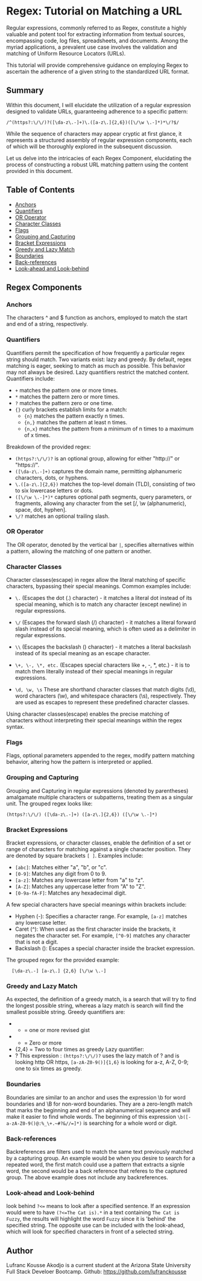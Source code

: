# Regex: Tutorial on Matching a URL

Regular expressions, commonly referred to as Regex, constitute a highly valuable and potent tool for extracting information from textual sources, encompassing code, log files, spreadsheets, and documents. Among the myriad applications, a prevalent use case involves the validation and matching of Uniform Resource Locators (URLs).

This tutorial will provide comprehensive guidance on employing Regex to ascertain the adherence of a given string to the standardized URL format.

## Summary

Within this document, I will elucidate the utilization of a regular expression designed to validate URLs, guaranteeing adherence to a specific pattern:

```regex
/^(https?:\/\/)?([\da-z\.-]+)\.([a-z\.]{2,6})([\/\w \.-]*)*\/?$/
```

While the sequence of characters may appear cryptic at first glance, it represents a structured assembly of regular expression components, each of which will be thoroughly explored in the subsequent discussion.

Let us delve into the intricacies of each Regex Component, elucidating the process of constructing a robust URL matching pattern using the content provided in this document.

## Table of Contents

- [Anchors](#anchors)
- [Quantifiers](#quantifiers)
- [OR Operator](#or-operator)
- [Character Classes](#character-classes)
- [Flags](#flags)
- [Grouping and Capturing](#grouping-and-capturing)
- [Bracket Expressions](#bracket-expressions)
- [Greedy and Lazy Match](#greedy-and-lazy-match)
- [Boundaries](#boundaries)
- [Back-references](#back-references)
- [Look-ahead and Look-behind](#look-ahead-and-look-behind)

## Regex Components

### Anchors
The characters ^ and $ function as anchors, employed to match the start and end of a string, respectively.

### Quantifiers
Quantifiers permit the specification of how frequently a particular regex string should match. Two variants exist: lazy and greedy. By default, regex matching is eager, seeking to match as much as possible. This behavior may not always be desired. Lazy quantifiers restrict the matched content. Quantifiers include:

- `+` matches the pattern one or more times.
- `*` matches the pattern zero or more times.
- `?` matches the pattern zero or one time.
- `{}` curly brackets establish limits for a match:
    - `{n}` matches the pattern exactly n times.
    - `{n,}` matches the pattern at least n times.
    - `{n,x}` matches the pattern from a minimum of n times to a maximum of x times.

Breakdown of the provided regex:

- `(https?:\/\/)?` is an optional group, allowing for either "http://" or "https://".
- `([\da-z\.-]+)` captures the domain name, permitting alphanumeric characters, dots, or hyphens.
- `\.([a-z\.]{2,6})` matches the top-level domain (TLD), consisting of two to six lowercase letters or dots.
- `([\/\w \.-]*)*` captures optional path segments, query parameters, or fragments, allowing any character from the set [/, \w (alphanumeric), space, dot, hyphen].
- `\/?` matches an optional trailing slash.

### OR Operator
The OR operator, denoted by the vertical bar `|`, specifies alternatives within a pattern, allowing the matching of one pattern or another.

### Character Classes
Character classes(escape) in regex allow the literal matching of specific characters, bypassing their special meanings. Common examples include:

  - `\.` (Escapes the dot (.) character) - it matches a literal dot instead of its special meaning, which is to match any character (except newline) in regular expressions.

  - `\/` (Escapes the forward slash (/) character) - it matches a literal forward slash instead of its special meaning, which is often used as a delimiter in regular expressions.

  - `\\` (Escapes the backslash (\) character) -  it matches a literal backslash instead of its special meaning as an escape character.

  - `\+, \-, \*, etc.` (Escapes special characters like +, -, *, etc.) - it is to match them literally instead of their special meanings in regular expressions.

  - `\d, \w, \s` These are shorthand character classes that match digits (\d), word characters (\w), and whitespace characters (\s), respectively. They are used as escapes to represent these predefined character classes.

Using character classes(escape) enables the precise matching of characters without interpreting their special meanings within the regex syntax.

### Flags
Flags, optional parameters appended to the regex, modify pattern matching behavior, altering how the pattern is interpreted or applied.

### Grouping and Capturing

Grouping and Capturing in regular expressions (denoted by parentheses) amalgamate multiple characters or subpatterns, treating them as a singular unit. The grouped regex looks like:
```regex
(https?:\/\/) ([\da-z\.-]+) ([a-z\.]{2,6}) ([\/\w \.-]*)
```

### Bracket Expressions

Bracket expressions, or character classes, enable the definition of a set or range of characters for matching against a single character position. They are denoted by square brackets `[ ]`. Examples include:

- `[abc]`: Matches either "a", "b", or "c".
- `[0-9]`: Matches any digit from 0 to 9.
- `[a-z]`: Matches any lowercase letter from "a" to "z".
- `[A-Z]`: Matches any uppercase letter from "A" to "Z".
- `[0-9a-fA-F]`: Matches any hexadecimal digit.

A few special characters have special meanings within brackets include:

- Hyphen (-): Specifies a character range. For example, `[a-z]` matches any lowercase letter.
- Caret (^): When used as the first character inside the brackets, it negates the character set. For example, `[^0-9]` matches any character that is not a digit.
- Backslash (\): Escapes a special character inside the bracket expression.

The grouped regex for the provided example:
```regex 
  [\da-z\.-] [a-z\.] {2,6} [\/\w \.-]
```

### Greedy and Lazy Match
As expected, the definition of a greedy match, is a search that will try to find the longest possible string, whereas a lazy match is search will find the smallest possible string. 
Greedy quantifiers are:
- + = one or more revised gist
- * = Zero or more
- {2,4} = Two to four times as greedy
Lazy quantifier:
- ?
This expression : 
```(https?:\/\/)?``` uses the lazy match of ? and is looking http OR https, ```[a-zA-Z0-9()]{1,6}``` is looking for a-z, A-Z, 0-9; one to six times as greedy.

### Boundaries
Boundaries are similar to an anchor and uses the expression \b for word boundaries and \B for non-word boundaries. They are a zero-length match that marks the beginning and end of an alphanumerical sequence and will make it easier to find whole words. The beginning of this expression ```\b([-a-zA-Z0-9()@:%_\+.~#?&//=]*)``` is searching for a whole word or digit.

### Back-references
Backreferences are filters used to match the same text previously matched by a capturing group. An example would be when you desire to search for a repeated word, the first match could use a pattern that extracts a signle word, the second would be a back reference that referes to the captured group. The above example does not include any backreferences.

### Look-ahead and Look-behind
look behind `?<=` means to look after a specified sentence. If an expression would were to have `(?<=The Cat is).*` in a text containing `The Cat is Fuzzy`, the results will highlight the word `Fuzzy` since it is 'behind' the specified string. The opposite use can be included with the look-ahead, which will look for specified characters in front of a selected string. 

## Author

Lufranc Kousse Akodjo is a current student at the Arizona State University Full Stack Develoer Bootcamp.
Github: https://github.com/lufranckousse